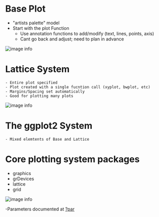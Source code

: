 # Base Plot
  - "artists palette" model
  - Start with the plot Function
	- Use annotation functions to add/modify (text, lines, points, axis)
	- Cant go back and adjust; need to plan in advance


![image info](https://github.com/WelfareCheck/Data-Science-Foundations-using-R-Specialization/blob/master/Exploratory%20Data%20Analysis/Week%201/Lesson%202:%20Plotting/Base%20Plot.JPG?raw=true)

# Lattice System
	- Entire plot specified
	- Plot created with a single fucntion call (xyplot, bwplot, etc)
	- Margins/Spacing set automatically
	- Good for plotting many plots

![image info](https://github.com/WelfareCheck/Data-Science-Foundations-using-R-Specialization/blob/master/Exploratory%20Data%20Analysis/Week%201/Lesson%202:%20Plotting/Lattice%20Plot.JPG?raw=true)

# The ggplot2 System
	- Mixed elemtents of Base and Lattice

# Core plotting system packages
- graphics
- grDevices
- lattice
- grid


![image info](https://github.com/WelfareCheck/Data-Science-Foundations-using-R-Specialization/blob/master/Exploratory%20Data%20Analysis/Week%201/Lesson%202:%20Plotting/ggplot2.JPG?raw=true)

-Parameters documented at
[?par](https://www.rdocumentation.org/packages/graphics/versions/3.6.2/topics/par)
